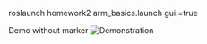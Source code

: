  roslaunch homework2 arm_basics.launch gui:=true  


 Demo without marker 
 ![Demonstration](<demo.gif>)
